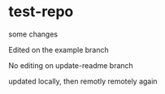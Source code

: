 # test-repo

some changes 

Edited on the example branch

No editing on update-readme branch

updated locally, then remotly
remotely again
